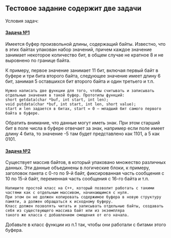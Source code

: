 ## Тестовое задание содержит две задачи

Условия задач:

#### [Задача №1](AVPT-test-tasks/task_1/readme.md)
Имеется буфер произвольной длины, содержащий байты. 
Известно, что в этих байтах упакован набор значений, причем каждое значение занимает некоторое количество бит, в общем случае не кратное 8 и не выровнено по границе байта. 

К примеру, первое значение занимает 11 бит, включая первый байт в буфере и три бита второго байта, следующее значение имеет длину 6 бит, занимая 5 оставшихся бит второго байта и один третьего и т.п.
	
 	Нужно написать две функции для того, чтобы считывать и записывать отдельные значения в такой буфер. Прототипы функций:
	short getdata(char *buf, int start, int len);
	void putdata(char *buf, int start, int len, short value);
	start и len задается в битах, start = 0 – младший бит самого первого байта в буфере.

Обратить внимание, что данные могут иметь знак. При этом старший бит в поле числа в буфере отвечает за знак, например если поле имеет длину 4 бита, то значение -5 там будет представлено как 1101, а 5 как 0101.

#### [Задача №2]()
Существует массив байтов, в который упаковано множество различных данных. 
Эти данные объединены в логические блоки, к примеру, заголовок пакета с 0-го по 9-й байт, фиксированная часть сообщения с 10 по 15-й байт, переменная часть сообщения  с 16-го байта и т.п. 

	Напишите простой класс на C++, который позволит работать с такими частями как с отдельным массивом, начинающимся с нуля. 
	При этом он не должен копировать содержимое буфера в новую структуру памяти, а должен обращаться к исходному буферу. 
	Класс должен позволять читать и записывать отдельные байты, создавать себя из существующего массива байт или из экземпляра 
 	такого же класса с добавлением смещения от его начала.

Добавьте в класс функции из п.1 так, чтобы они работали с битами этого буфера.
